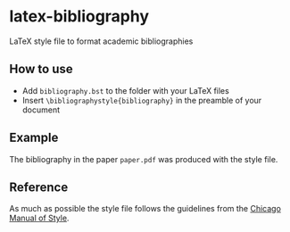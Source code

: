 # latex-bibliography

LaTeX style file to format academic bibliographies

## How to use

- Add `bibliography.bst` to the folder with your LaTeX files
- Insert `\bibliographystyle{bibliography}` in the preamble of your document

## Example

The bibliography in the paper `paper.pdf` was produced with the style file.

## Reference

As much as possible the style file follows the guidelines from the [Chicago Manual of Style](https://www.chicagomanualofstyle.org/home.html).

